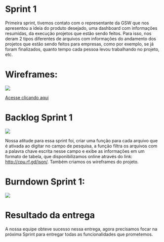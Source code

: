 # Sprint 1

Primeira sprint, tivemos contato com o representante da GSW que nos apresentou a ideia do produto desejado, uma dashboard com informações resumidas, da execução projetos que estão sendo feitos. Para isso, nos deram 2 tipos diferentes de arquivos com informações do andamento dos projetos que estão sendo feitos para empresas, como por exemplo, se já foram finalizados, quanto tempo cada pessoa levou trabalhando no projeto, etc.

# Wireframes:

![](https://github.com/cpusfatec/CRUD/blob/main/Imagens/FIGMA/▶-GSW-FATEC.gif)

[Acesse clicando aqui](https://www.figma.com/proto/YhIwrAkBAsLSshpLw75Ihk/GSW-FATEC?node-id=4%3A158&scaling=min-zoom&page-id=0%3A1)

# Backlog Sprint 1

![](https://github.com/cpusfatec/CRUD/blob/main/SPRINT%201/backlog%20sprint%201.png)

Nossa atitude para essa sprint foi, criar uma função para cada arquivo que é ativada ao digitar no campo de pesquisa, a função filtra os arquivos com a palavra chave escrita nesse campo e exibe as informações em um formato de tabela, que disponibilizamos online através do link: http://cpu.rf.gd/json/. Também criamos os wireframes do projeto. 

# Burndown Sprint 1:

![](https://github.com/cpusfatec/CRUD/blob/main/SPRINT%201/BURNDOWN%2001%20FINAL.png)

# Resultado da entrega

A nossa equipe obteve sucesso nessa entrega, agora precisamos focar na próxima Sprint para entregar todas as funcionalidades que prometemos.
